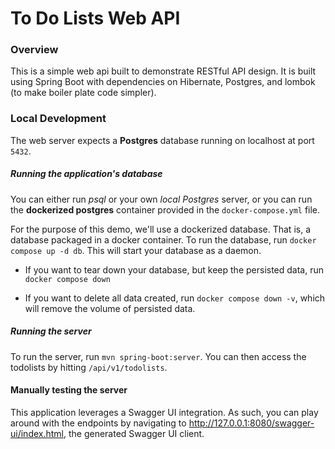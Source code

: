 # To Do Lists Web API

### Overview

This is a simple web api built to demonstrate RESTful API design.
It is built using Spring Boot with dependencies on Hibernate, Postgres, and lombok (to make boiler plate code simpler).

### Local Development

The web server expects a **Postgres** database running on localhost at port `5432`.

##### Running the application's database

You can either run *psql* or your own *local Postgres* server, or you can run the **dockerized postgres** container provided in the `docker-compose.yml` file.

For the purpose of this demo, we'll use a dockerized database. That is, a database packaged in a docker container. To run the database, run `docker compose up -d db`. This will start your database as a daemon.

* If you want to tear down your database, but keep the persisted data, run `docker compose down`

* If you want to delete all data created, run `docker compose down -v`, which will remove the volume of persisted data.

##### Running the server

To run the server, run `mvn spring-boot:server`. You can then access the todolists by hitting `/api/v1/todolists`.

#### Manually testing the server

This application leverages a Swagger UI integration. As such, you can play around with the endpoints by navigating to http://127.0.0.1:8080/swagger-ui/index.html, the generated Swagger UI client.
